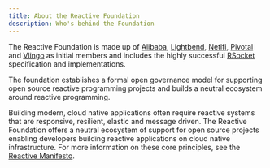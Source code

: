 ```yaml
---
title: About the Reactive Foundation
description: Who's behind the Foundation
---
```


The Reactive Foundation is made up of [Alibaba](https://alibaba.github.io/), [Lightbend](https://www.lightbend.com), [Netifi](https://www.netifi.com/), [Pivotal](https://pivotal.io/) and [Vlingo](https://vlingo.io) as initial members and includes the highly successful [RSocket](https://rsocket.io) specification and implementations.

The foundation establishes a formal open governance model for supporting open source reactive programming projects and builds a neutral ecosystem around reactive programming.

Building modern, cloud native applications often require reactive systems that are responsive, resilient, elastic and message driven. The Reactive Foundation offers a neutral ecosystem of support for open source projects enabling developers building reactive applications on cloud native infrastructure. For more information on these core principles, see the [Reactive Manifesto](https://www.reactivemanifesto.org/).
